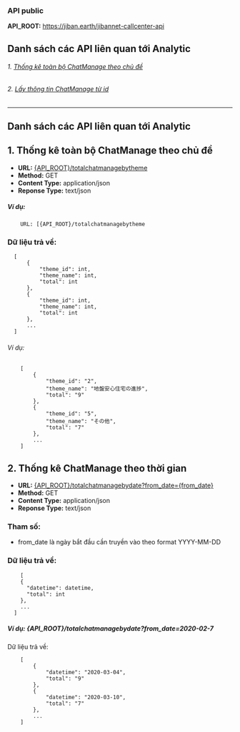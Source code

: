 ### API public

**API_ROOT:** https://jiban.earth/jibannet-callcenter-api

## Danh sách các API liên quan tới Analytic
###### 1. [Thống kê toàn bộ ChatManage theo chủ đề](#1-lấy-toàn-bộ-chatmanage-1)
###### 2. [Lấy thông tin ChatManage từ id](#2-lấy-thông-tin-chatmanage-từ-id-1)

**********************************

## Danh sách các API liên quan tới Analytic
## 1. Thống kê toàn bộ ChatManage theo chủ đề
* **URL:** [{API_ROOT}/totalchatmanagebytheme](#)
* **Method:** GET
* **Content Type:** application/json
* **Reponse Type:** text/json

##### Ví dụ: 
		URL: [{API_ROOT}/totalchatmanagebytheme

### Dữ liệu trả về:
    
  ```
	[
	    {
			"theme_id": int,
			"theme_name": int,
			"total": int
	    },
	    {
			"theme_id": int,
			"theme_name": int,
			"total": int
	    },
	    ...
	]
  ```

###### Ví dụ:
```
	[
	    {
			"theme_id": "2",
			"theme_name": "地盤安心住宅の進捗",
			"total": "9"
	    },
	    {
			"theme_id": "5",
			"theme_name": "その他",
			"total": "7"
	    },
	    ...
	]
  ```

## <a name="2"></a>2. Thống kê ChatManage theo thời gian
* **URL:** [{API_ROOT}/totalchatmanagebydate?from_date={from_date}](#)
* **Method:** GET
* **Content Type:** application/json
* **Reponse Type:** text/json

### Tham số:
* from_date là ngày bắt đầu cần truyền vào theo format YYYY-MM-DD

### Dữ liệu trả về:
```
	[
    {
      "datetime": datetime,
      "total": int
    },
    ...
  ]
```

##### Ví dụ: {API_ROOT}/totalchatmanagebydate?from_date=2020-02-7
Dữ liệu trả về:
```
	[
	    {
			"datetime": "2020-03-04",
			"total": "9"
	    },
	    {
			"datetime": "2020-03-10",
			"total": "7"
	    },
	    ...
	]
```
